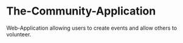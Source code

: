 # The-Community-Application
Web-Application allowing users to create events and allow others to volunteer. 
